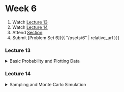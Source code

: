 # Week 6

1.  Watch [Lecture 13](#lecture13)
2.  Watch [Lecture 14](#lecture14)
3.  Attend [Section](https://www.youtube.com/embed/yVkt3Px4KHA)
4.  Submit [Problem Set 6]({{ "/psets/6" | relative_url }})

### Lecture 13
<details>
  <summary id="lecture13">Basic Probability and Plotting Data</summary>

<div>
    <br>
    <iframe width="560" height="315" src="https://www.youtube.com/embed/hGQw3KJ7i6Q?rel=0" frameborder="0" allow="accelerometer; autoplay; encrypted-media; gyroscope; picture-in-picture" allowfullscreen></iframe>
</div>

</details> 

### Lecture 14
<details>
  <summary id="lecture14">Sampling and Monte Carlo Simulation</summary>

<div>
    <br>
    <iframe width="560" height="315" src="https://www.youtube.com/embed/ddtobc-AOK4?rel=0" frameborder="0" allow="accelerometer; autoplay; encrypted-media; gyroscope; picture-in-picture" allowfullscreen></iframe>

    <ul>
        <li><a href="https://www.dropbox.com/s/dl/2omaxmjpk11trbt/lecture07.zip?dl=0">Source Code</a></li>
        <li><a href="https://archive.org/download/MIT6.00SCS11/MIT6_00SCS11_lec07_300k.mp4">Video</a></li>
    </ul>
</div>
  
</details>  




